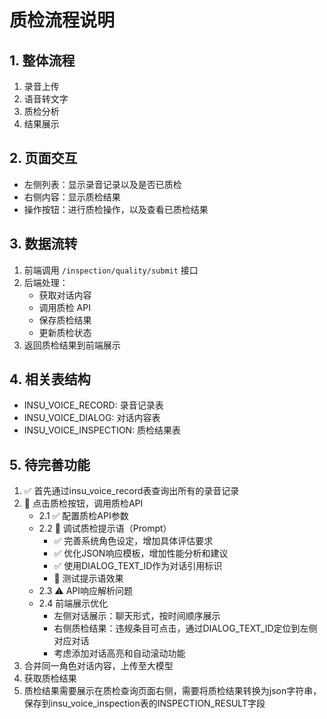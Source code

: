 # 质检流程说明

## 1. 整体流程
1. 录音上传
2. 语音转文字
3. 质检分析
4. 结果展示

## 2. 页面交互
- 左侧列表：显示录音记录以及是否已质检
- 右侧内容：显示质检结果
- 操作按钮：进行质检操作，以及查看已质检结果

## 3. 数据流转
1. 前端调用 `/inspection/quality/submit` 接口
2. 后端处理：
   - 获取对话内容
   - 调用质检 API
   - 保存质检结果
   - 更新质检状态
3. 返回质检结果到前端展示

## 4. 相关表结构
- INSU_VOICE_RECORD: 录音记录表
- INSU_VOICE_DIALOG: 对话内容表
- INSU_VOICE_INSPECTION: 质检结果表

## 5. 待完善功能
1. ✅ 首先通过insu_voice_record表查询出所有的录音记录
2. 🔄 点击质检按钮，调用质检API
   - 2.1 ✅ 配置质检API参数
   - 2.2 🔄 调试质检提示语（Prompt）
     - ✅ 完善系统角色设定，增加具体评估要求
     - ✅ 优化JSON响应模板，增加性能分析和建议
     - ✅ 使用DIALOG_TEXT_ID作为对话引用标识
     - 🔄 测试提示语效果
   - 2.3 ⚠️ API响应解析问题
   - 2.4 前端展示优化
     - 左侧对话展示：聊天形式，按时间顺序展示
     - 右侧质检结果：违规条目可点击，通过DIALOG_TEXT_ID定位到左侧对应对话
     - 考虑添加对话高亮和自动滚动功能
3. 合并同一角色对话内容，上传至大模型
4. 获取质检结果
5. 质检结果需要展示在质检查询页面右侧，需要将质检结果转换为json字符串，保存到insu_voice_inspection表的INSPECTION_RESULT字段

